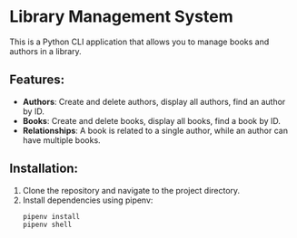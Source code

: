 # Library Management System

This is a Python CLI application that allows you to manage books and authors in a library.

## Features:
- **Authors**: Create and delete authors, display all authors, find an author by ID.
- **Books**: Create and delete books, display all books, find a book by ID.
- **Relationships**: A book is related to a single author, while an author can have multiple books.

## Installation:

1. Clone the repository and navigate to the project directory.
2. Install dependencies using pipenv:
   ```bash
   pipenv install
   pipenv shell
